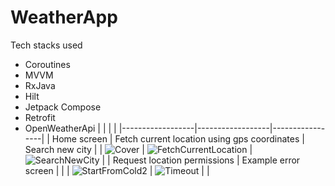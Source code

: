 # WeatherApp
Tech stacks used
- Coroutines
- MVVM
- RxJava 
- Hilt 
- Jetpack Compose
- Retrofit
- OpenWeatherApi
|                  |                  |                 |
|------------------|------------------|-----------------|
|   Home screen    |  Fetch current location using gps coordinates |   Search new city  |
|  ![Cover](https://user-images.githubusercontent.com/20831683/222537880-5187b962-2d22-4401-8e23-a685e33c9781.png)  |  ![FetchCurrentLocation](https://user-images.githubusercontent.com/20831683/222537914-65916455-d6e5-4cb6-ac84-43d10e382c3b.gif)   | ![SearchNewCity](https://user-images.githubusercontent.com/20831683/222538013-5ba1ba6a-7c05-441e-98e5-d446b77c7cf9.gif) |
| Request location permissions   |  Example error screen     |       | 
|  ![StartFromCold2](https://user-images.githubusercontent.com/20831683/222538315-bb231879-2938-43f3-b5ae-83246f1ca665.gif)  |  ![Timeout](https://user-images.githubusercontent.com/20831683/222538513-af6cdce5-ad7f-4adf-871f-254697a1bdf5.png)  |  |
